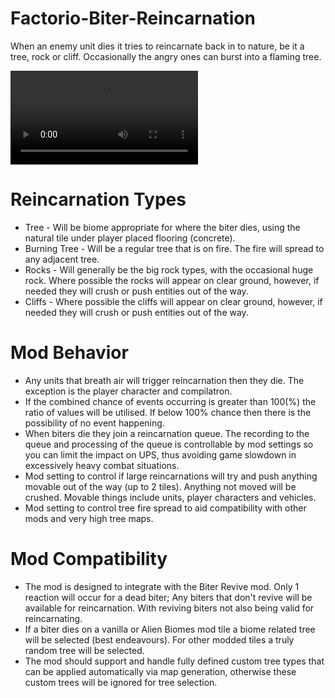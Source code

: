 # Factorio-Biter-Reincarnation

When an enemy unit dies it tries to reincarnate back in to nature, be it a tree, rock or cliff. Occasionally the angry ones can burst into a flaming tree.

![Biter Reincarnation Example](https://giant.gfycat.com/WeeklyReasonableGuineapig.mp4)




Reincarnation Types
===============

- Tree - Will be biome appropriate for where the biter dies, using the natural tile under player placed flooring (concrete).
- Burning Tree - Will be a regular tree that is on fire. The fire will spread to any adjacent tree.
- Rocks - Will generally be the big rock types, with the occasional huge rock. Where possible the rocks will appear on clear ground, however, if needed they will crush or push entities out of the way.
- Cliffs - Where possible the cliffs will appear on clear ground, however, if needed they will crush or push entities out of the way.




Mod Behavior
===============

- Any units that breath air will trigger reincarnation then they die. The exception is the player character and compilatron.
- If the combined chance of events occurring is greater than 100(%) the ratio of values will be utilised. If below 100% chance then there is the possibility of no event happening.
- When biters die they join a reincarnation queue. The recording to the queue and processing of the queue is controllable by mod settings so you can limit the impact on UPS, thus avoiding game slowdown in excessively heavy combat situations.
- Mod setting to control if large reincarnations will try and push anything movable out of the way (up to 2 tiles). Anything not moved will be crushed. Movable things include units, player characters and vehicles.
- Mod setting to control tree fire spread to aid compatibility with other mods and very high tree maps.




Mod Compatibility
==============

- The mod is designed to integrate with the Biter Revive mod. Only 1 reaction will occur for a dead biter; Any biters that don't revive will be available for reincarnation. With reviving biters not also being valid for reincarnating.
- If a biter dies on a vanilla or Alien Biomes mod tile a biome related tree will be selected (best endeavours). For other modded tiles a truly random tree will be selected.
- The mod should support and handle fully defined custom tree types that can be applied automatically via map generation, otherwise these custom trees will be ignored for tree selection.